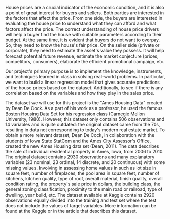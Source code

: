 House prices are a crucial indicator of the economic condition, and it is also a point of great interest for buyers and sellers.  Both parties are interested in the factors that affect the price. From one side, the buyers are interested in evaluating the house price to understand what they can afford and what factors affect the price. The correct understanding of house price drivers will help a buyer find the house with suitable parameters according to their budget. At the same time, it is evident that buyers do not want to overpay. So, they need to know the house's fair price. On the seller side (private or corporate), they need to estimate the asset's value they possess. It will help forecast potential future revenue, estimate the market conjecture (prices, competitors, consumers), elaborate the efficient promotional campaign, etc. 


Our project's primary purpose is to implement the knowledge, instruments, and techniques learned in class in solving real-world problems. In particular, we want to build a linear regression model that gives accurate predictions of the house prices based on the dataset. Additionally, to see if there is any correlation based on the variables and how they play in the sales price.


The dataset we will use for this project is the "Ames Housing Data" created by Dean De Cock. As a part of his work as a professor, he used the famous Boston Housing Data Set for his regression class (Carnegie Mellon University, 1980). However, this dataset only contains 506 observations and 14 variables and is quite outdated: the original dataset came from the 70s, resulting in data not corresponding to today's modern real estate market. To obtain a more relevant dataset, Dean De Cock, in collaboration with the students of Iowa State StatCom and the Ames City Assessor's Office, created the new Ames Housing data set (Dean, 2011). The data describes the sale of individual residential property in Ames, Iowa, from 2006 to 2010. The original dataset contains 2930 observations and many explanatory variables (23 nominal, 23 ordinal, 14 discrete, and 20 continuous) with some missing values. Involving in assessing home values in such as lot size in square feet, number of fireplaces, the pool area in square feet, number of kitchens, kitchen quality, type of roof, overall material, finish quality, overall condition rating, the property's sale price in dollars, the building class, the general zoning classification, proximity to the main road or railroad, type of dwelling, year build, etc. The dataset available at Kaggle contains 2920 observations equally divided into the training and test set where the test does not include the values of target variables. More information can be found at the Kaggle or in the article that describes this dataset.

